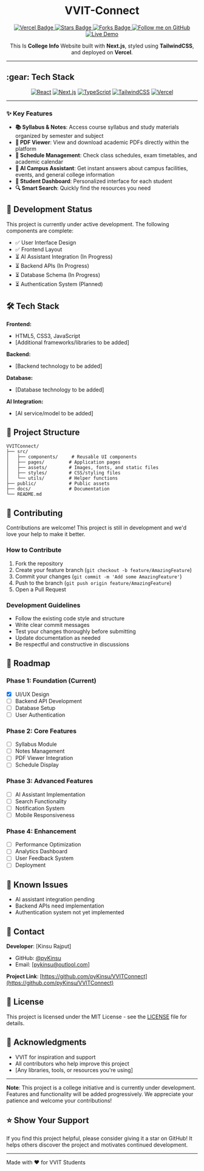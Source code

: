 <h1 align="center">VVIT-Connect</h1>

<p align="center">
  <a href="https://vercel.com" target="_blank">
    <img src="https://img.shields.io/badge/Deployed%20on-Vercel-black?style=for-the-badge&logo=vercel" alt="Vercel Badge"/>
  </a>
  <a href="https://github.com/pyKinsu/VVITConnect/stargazers" target="_blank">
    <img src="https://img.shields.io/github/stars/pykinsu/VVITConnect?style=for-the-badge&logo=github" alt="Stars Badge"/>
  </a>
  <a href="https://github.com/pykinsu/VVITConnect/network/members" target="_blank">
    <img src="https://img.shields.io/github/forks/pykinsu/VVITConnect?style=for-the-badge&logo=github" alt="Forks Badge"/>
  </a>
  <a href="https://github.com/pykinsu" target="_blank">
    <img src="https://img.shields.io/badge/Follow%20Me%20on-GitHub-181717?style=for-the-badge&logo=github&logoColor=white" alt="Follow me on GitHub"/>
  </a>
  <a href="https://VVIT-Connect.vercel.app/" target="_blank">
    <img src="https://img.shields.io/badge/Live%20Demo-FF4081?style=for-the-badge&logo=google-chrome&logoColor=white" alt="Live Demo"/>
  </a>
</p>

<p align="center">
This Is <b>College Info</b> Website built with <b>Next.js</b>, styled using <b>TailwindCSS</b>, and deployed on <b>Vercel</b>.
</p>

---

## \:gear: Tech Stack

<p align="center">
  <a href="https://react.dev/" target="_blank"><img src="https://img.shields.io/badge/React-20232A?style=for-the-badge&logo=react&logoColor=61DAFB" alt="React"/></a>
  <a href="https://nextjs.org/" target="_blank"><img src="https://img.shields.io/badge/Next.js-000000?style=for-the-badge&logo=next.js&logoColor=white" alt="Next.js"/></a>
  <a href="https://www.typescriptlang.org/" target="_blank"><img src="https://img.shields.io/badge/TypeScript-007ACC?style=for-the-badge&logo=typescript&logoColor=white" alt="TypeScript"/></a>
  <a href="https://tailwindcss.com/" target="_blank"><img src="https://img.shields.io/badge/TailwindCSS-38B2AC?style=for-the-badge&logo=tailwind-css&logoColor=white" alt="TailwindCSS"/></a>
  <a href="https://vercel.com/" target="_blank"><img src="https://img.shields.io/badge/Vercel-000000?style=for-the-badge&logo=vercel&logoColor=white" alt="Vercel"/></a>
</p>

---


### ✨ Key Features

- **📚 Syllabus & Notes**: Access course syllabus and study materials organized by semester and subject
- **📄 PDF Viewer**: View and download academic PDFs directly within the platform
- **📅 Schedule Management**: Check class schedules, exam timetables, and academic calendar
- **🤖 AI Campus Assistant**: Get instant answers about campus facilities, events, and general college information
- **👤 Student Dashboard**: Personalized interface for each student
- **🔍 Smart Search**: Quickly find the resources you need

## 🚧 Development Status

This project is currently under active development. The following components are complete:

- ✅ User Interface Design
- ✅ Frontend Layout
- ⏳ AI Assistant Integration (In Progress)
- ⏳ Backend APIs (In Progress)
- ⏳ Database Schema (In Progress)
- ⏳ Authentication System (Planned)

## 🛠️ Tech Stack

**Frontend:**
- HTML5, CSS3, JavaScript
- [Additional frameworks/libraries to be added]

**Backend:**
- [Backend technology to be added]

**Database:**
- [Database technology to be added]

**AI Integration:**
- [AI service/model to be added]

## 📁 Project Structure

```
VVITConnect/
├── src/
│   ├── components/     # Reusable UI components
│   ├── pages/         # Application pages
│   ├── assets/        # Images, fonts, and static files
│   ├── styles/        # CSS/styling files
│   └── utils/         # Helper functions
├── public/            # Public assets
├── docs/              # Documentation
└── README.md
```

## 🤝 Contributing

Contributions are welcome! This project is still in development and we'd love your help to make it better.

### How to Contribute

1. Fork the repository
2. Create your feature branch (`git checkout -b feature/AmazingFeature`)
3. Commit your changes (`git commit -m 'Add some AmazingFeature'`)
4. Push to the branch (`git push origin feature/AmazingFeature`)
5. Open a Pull Request

### Development Guidelines

- Follow the existing code style and structure
- Write clear commit messages
- Test your changes thoroughly before submitting
- Update documentation as needed
- Be respectful and constructive in discussions

## 📝 Roadmap

### Phase 1: Foundation (Current)
- [x] UI/UX Design
- [ ] Backend API Development
- [ ] Database Setup
- [ ] User Authentication

### Phase 2: Core Features
- [ ] Syllabus Module
- [ ] Notes Management
- [ ] PDF Viewer Integration
- [ ] Schedule Display

### Phase 3: Advanced Features
- [ ] AI Assistant Implementation
- [ ] Search Functionality
- [ ] Notification System
- [ ] Mobile Responsiveness

### Phase 4: Enhancement
- [ ] Performance Optimization
- [ ] Analytics Dashboard
- [ ] User Feedback System
- [ ] Deployment

## 🐛 Known Issues

- AI assistant integration pending
- Backend APIs need implementation
- Authentication system not yet implemented

## 📧 Contact

**Developer**: [Kinsu Rajput]
- GitHub: [@pyKinsu](https://github.com/pyKinsu)
- Email: [pykinsu@outlool.com]

**Project Link**: [https://github.com/pyKinsu/VVITConnect](https://github.com/pyKinsu/VVITConnect)

## 📄 License

This project is licensed under the MIT License - see the [LICENSE](LICENSE) file for details.

## 🙏 Acknowledgments

- VVIT for inspiration and support
- All contributors who help improve this project
- [Any libraries, tools, or resources you're using]

---

**Note**: This project is a college initiative and is currently under development. Features and functionality will be added progressively. We appreciate your patience and welcome your contributions!

## ⭐ Show Your Support

If you find this project helpful, please consider giving it a star on GitHub! It helps others discover the project and motivates continued development.

---

Made with ❤️ for VVIT Students
